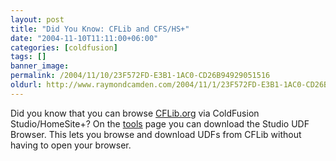 ```yaml
---
layout: post
title: "Did You Know: CFLib and CFS/HS+"
date: "2004-11-10T11:11:00+06:00"
categories: [coldfusion]
tags: []
banner_image: 
permalink: /2004/11/10/23F572FD-E3B1-1AC0-CD26B94929051516
oldurl: http://www.raymondcamden.com/2004/11/1/23F572FD-E3B1-1AC0-CD26B94929051516
---
```


Did you know that you can browse <a href="http://www.cflib.org">CFLib.org</a> via ColdFusion Studio/HomeSite+? On the <a href="http://www.cflib.org/tools.cfm">tools</a> page you can download the Studio UDF Browser. This lets you browse and download UDFs from CFLib without having to open your browser.